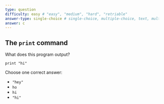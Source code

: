 ```yaml
---
type: question
difficulty: easy # "easy", "medium", "hard", "retriable"
answer-type: single-choice # single-choice, multiple-choice, text, multiple-texts, program
answer: c
---
```


## The `print` command

What does this program output?

```evy
print "hi"
```

Choose one correct answer:

- `"hey"`
- `ho`
- `hi`
- `"hi"`
